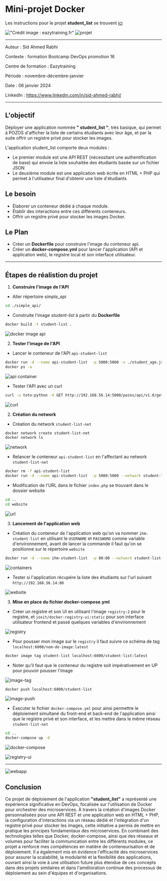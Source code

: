 # Mini-projet Docker 

Les instructions pour le projet **student_list** se trouvent [ici](https://github.com/diranetafen/student-list.git "ici")

!["Crédit image : eazytraining.fr"](https://eazytraining.fr/wp-content/uploads/2020/04/pozos-logo.png) ![projet](https://user-images.githubusercontent.com/18481009/84582395-ba230b00-adeb-11ea-9453-22ed1be7e268.jpg)

---

Auteur : Sid Ahmed Rabhi

Contexte : formation Bootcamp DevOps promotion 16

Centre de formation : Eazytraining

Période : novembre-décembre-janvier

Date : 06 janvier 2024

LinkedIn : https://www.linkedin.com/in/sid-ahmed-rabhi/

---

## L'objectif

Déployer une application nommée **" student_list "**, très basique, qui permet à POZOS d'afficher la liste de certains étudiants avec leur âge, et par la suite offrir un registre privé pour stocker les images.

L'application student_list comporte deux modules :

- Le premier module est une API REST (nécessitant une authentification de base) qui envoie la liste souhaitée des étudiants basée sur un fichier JSON
- Le deuxième module est une application web écrite en HTML + PHP qui permet à l'utilisateur final d'obtenir une liste d'étudiants

## Le besoin

- Élaborer un conteneur dédié à chaque module.
- Établir des interactions entre ces différents conteneurs.
- Offrir un registre privé pour stocker les images Docker.

## Le Plan

- Créer un **Dockerfile** pour construire l'image du conteneur api.
- Créer un **docker-compose.yml** pour lancer l'application (API et application web), le registre local et son interface utilisateur.

---

## Étapes de réalistion du projet

1. **Construire l'image de l'API**

- Aller répertoire *simple_api* 

```bash
cd ./simple_api/
```
- Construite l'image *student-list* à partir du **Dockerfile**

```bash
docker build -t student-list .
```

![docker image api](images/image-api.png "docker image api")


2. **Tester l'image de l'API**

- Lancer le conteneur de l'API `api-student-list`

```bash
docker run -d --name api-student-list  -p 5000:5000 -v ./student_age.json:/data/student_age.json student-list
docker ps -a
```


![api container](images/container-api.png "api container")

- Tester l'API avec un curl

```bash
curl -u toto:python -X GET http://192.168.56.14:5000/pozos/api/v1.0/get_student_ages
```

![curl](images/curl.png "curl")


2. **Création du network**

- Création du network `student-list-net`

```bash
docker network create student-list-net
docker network ls
```

![network](images/network.png "network")

- Relancer le conteneur `api-student-list` en l'affectant au network `student-list-net`

```bash
docker rm -f api-student-list
docker run -d --name api-student-list  -p 5000:5000 --network student-list-net -v ./student_age.json:/data/student_age.json student-list
```

- Modification de l'URL dans le fichier `index.php` se trouvant dans le dossier website

```bash
cd ..
cd website
```

![url](images/url.png "url")


3. **Lancement de l'application web**

- Création du conteneur de l'application web qu'on va nommer `ihm-student-list` en utilisant le `USERNAME` et `PASSWORD` comme variable d'environnement, avant de lancer la commande il faut qu'on se positionne sur le répertoire `website`

```bash
docker run -d --name ihm-student-list  -p 80:80 --network student-list-net -v ./:/var/www/html/ --env USERNAME=toto --env PASSWORD=python php:apache
```

![containers](images/containers.png "containers")

- Tester si l'application récupére la liste des étudiants sur l'url suivant `http://192.168.56.14:80`

![website](images/website.png "website")

3. **Mise en place du fichier docker-compose.yml**

- Créer un registre et son UI en utilisant l'image `registry:2` pour le registre, et `joxit/docker-registry-ui:static` pour son interface utilisateur frontend et passé quelques variables d'environnement

![registry](images/registry.png "registry")

- Pour pousser mon image sur le `registry` il faut suivre ce schéma de tag `localhost:6000/nom-de-image:latest`

```bash
docker image tag student-list localhost:6000/student-list:latest
```
- Noter qu'il faut que le conteneur du registre soit impérativement en UP pour pouvoir pousser l'image

![image-tag](images/image-tag.png "image-tag")

```bash
docker push localhost:6000/student-list
```
![image-push](images/image-push.png "image-push")

- Éxecuter le fichier `docker-compose.yml` pour ainsi permettre le déploiement simultané du front-end et back-end de l'application ainsi que le registre privé et son interface, et les mettre dans le même réseau `student-list-net` 

```bash
cd ..
docker-compose up -d
```

![docker-compose](images/docker-compose.png "docker-compose")


![registry-ui](images/registry-uy.png "registry-ui")

---

![webapp](images/webapp.png "webapp")

## Conclusion

Ce projet de déploiement de l'application **"student_list"** a représenté une expérience significative en DevOps, focalisée sur l'utilisation de Docker pour orchestrer des microservices. À travers la création d'images Docker personnalisées pour une API REST et une application web en HTML + PHP, la configuration d'interactions via un réseau dédié et l'intégration d'un registre privé pour stocker les images, cette initiative a permis de mettre en pratique les principes fondamentaux des microservices. En combinant des technologies telles que Docker, docker-compose, ainsi que des réseaux et volumes pour faciliter la communication entre les différents modules, ce projet a renforcé mes compétences en matière de conteneurisation et de déploiement. Il a également mis en évidence l'efficacité des microservices pour assurer la scalabilité, la modularité et la flexibilité des applications, ouvrant ainsi la voie à une utilisation future plus étendue de ces concepts dans des projets similaires et dans l'amélioration continue des processus de déploiement au sein d'équipes et d'organisations.